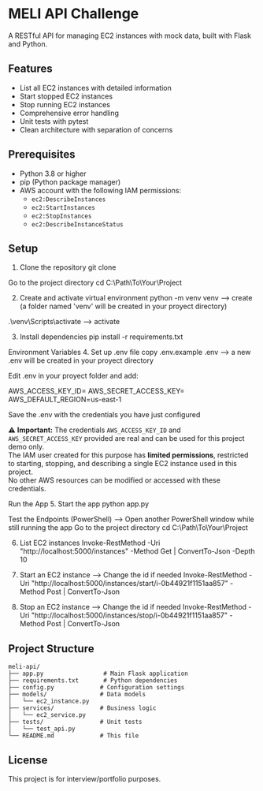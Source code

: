 # MELI API Challenge

A RESTful API for managing EC2 instances with mock data, built with Flask and Python.

## Features

- List all EC2 instances with detailed information
- Start stopped EC2 instances
- Stop running EC2 instances
- Comprehensive error handling
- Unit tests with pytest
- Clean architecture with separation of concerns

## Prerequisites

- Python 3.8 or higher
- pip (Python package manager)
- AWS account with the following IAM permissions:
  - `ec2:DescribeInstances`
  - `ec2:StartInstances`
  - `ec2:StopInstances`
  - `ec2:DescribeInstanceStatus`

## Setup

1. Clone the repository
git clone <your-repo-url>

Go to the project directory
cd C:\Path\To\Your\Project

2. Create and activate virtual environment
python -m venv venv --> create (a folder named 'venv' will be created in your proyect directory)

.\venv\Scripts\activate --> activate

3. Install dependencies
pip install -r requirements.txt


Environment Variables
4. Set up .env file
copy .env.example .env --> a new .env will be created in your proyect directory

Edit .env in your proyect folder and add:

AWS_ACCESS_KEY_ID=<ACCESSKEYID>
AWS_SECRET_ACCESS_KEY=<SECRETACCESSKEY>
AWS_DEFAULT_REGION=us-east-1

Save the .env with the credentials you have just configured

⚠ **Important:** The credentials `AWS_ACCESS_KEY_ID` and `AWS_SECRET_ACCESS_KEY` provided are real and can be used for this project demo only.  
The IAM user created for this purpose has **limited permissions**, restricted to starting, stopping, and describing a single EC2 instance used in this project.  
No other AWS resources can be modified or accessed with these credentials.


Run the App
5. Start the app
python app.py

Test the Endpoints (PowerShell) --> Open another PowerShell window while still running the app
Go to the project directory
cd C:\Path\To\Your\Project

6. List EC2 instances
Invoke-RestMethod -Uri "http://localhost:5000/instances" -Method Get | ConvertTo-Json -Depth 10

7. Start an EC2 instance --> Change the id if needed
Invoke-RestMethod -Uri "http://localhost:5000/instances/start/i-0b44921f1151aa857" -Method Post | ConvertTo-Json

9. Stop an EC2 instance --> Change the id if needed
Invoke-RestMethod -Uri "http://localhost:5000/instances/stop/i-0b44921f1151aa857" -Method Post | ConvertTo-Json

## Project Structure

```
meli-api/
├── app.py                 # Main Flask application
├── requirements.txt       # Python dependencies
├── config.py             # Configuration settings
├── models/               # Data models
│   └── ec2_instance.py
├── services/             # Business logic
│   └── ec2_service.py
├── tests/                # Unit tests
│   └── test_api.py
└── README.md             # This file
```

## License

This project is for interview/portfolio purposes.
